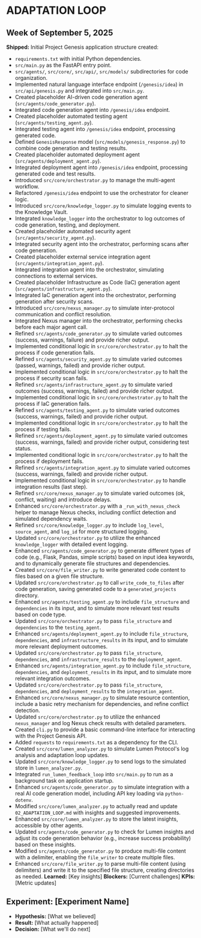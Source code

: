 # ADAPTATION LOOP

## Week of September 5, 2025
**Shipped:** Initial Project Genesis application structure created:
- `requirements.txt` with initial Python dependencies.
- `src/main.py` as the FastAPI entry point.
- `src/agents/`, `src/core/`, `src/api/`, `src/models/` subdirectories for code organization.
- Implemented natural language interface endpoint (`/genesis/idea`) in `src/api/genesis.py` and integrated into `src/main.py`.
- Created placeholder AI-driven code generation agent (`src/agents/code_generator.py`).
- Integrated code generation agent into `/genesis/idea` endpoint.
- Created placeholder automated testing agent (`src/agents/testing_agent.py`).
- Integrated testing agent into `/genesis/idea` endpoint, processing generated code.
- Defined `GenesisResponse` model (`src/models/genesis_response.py`) to combine code generation and testing results.
- Created placeholder automated deployment agent (`src/agents/deployment_agent.py`).
- Integrated deployment agent into `/genesis/idea` endpoint, processing generated code and test results.
- Introduced `src/core/orchestrator.py` to manage the multi-agent workflow.
- Refactored `/genesis/idea` endpoint to use the orchestrator for cleaner logic.
- Introduced `src/core/knowledge_logger.py` to simulate logging events to the Knowledge Vault.
- Integrated `knowledge_logger` into the orchestrator to log outcomes of code generation, testing, and deployment.
- Created placeholder automated security agent (`src/agents/security_agent.py`).
- Integrated security agent into the orchestrator, performing scans after code generation.
- Created placeholder external service integration agent (`src/agents/integration_agent.py`).
- Integrated integration agent into the orchestrator, simulating connections to external services.
- Created placeholder Infrastructure as Code (IaC) generation agent (`src/agents/infrastructure_agent.py`).
- Integrated IaC generation agent into the orchestrator, performing generation after security scans.
- Introduced `src/core/nexus_manager.py` to simulate inter-protocol communication and conflict resolution.
- Integrated Nexus manager into the orchestrator, performing checks before each major agent call.
- Refined `src/agents/code_generator.py` to simulate varied outcomes (success, warnings, failure) and provide richer output.
- Implemented conditional logic in `src/core/orchestrator.py` to halt the process if code generation fails.
- Refined `src/agents/security_agent.py` to simulate varied outcomes (passed, warnings, failed) and provide richer output.
- Implemented conditional logic in `src/core/orchestrator.py` to halt the process if security scan fails.
- Refined `src/agents/infrastructure_agent.py` to simulate varied outcomes (success, warnings, failed) and provide richer output.
- Implemented conditional logic in `src/core/orchestrator.py` to halt the process if IaC generation fails.
- Refined `src/agents/testing_agent.py` to simulate varied outcomes (success, warnings, failed) and provide richer output.
- Implemented conditional logic in `src/core/orchestrator.py` to halt the process if testing fails.
- Refined `src/agents/deployment_agent.py` to simulate varied outcomes (success, warnings, failed) and provide richer output, considering test status.
- Implemented conditional logic in `src/core/orchestrator.py` to halt the process if deployment fails.
- Refined `src/agents/integration_agent.py` to simulate varied outcomes (success, warnings, failed) and provide richer output.
- Implemented conditional logic in `src/core/orchestrator.py` to handle integration results (last step).
- Refined `src/core/nexus_manager.py` to simulate varied outcomes (ok, conflict, waiting) and introduce delays.
- Enhanced `src/core/orchestrator.py` with a `_run_with_nexus_check` helper to manage Nexus checks, including conflict detection and simulated dependency waits.
- Refined `src/core/knowledge_logger.py` to include `log_level`, `source_agent`, and `log_id` for more structured logging.
- Updated `src/core/orchestrator.py` to utilize the enhanced `knowledge_logger` with detailed event logging.
- Enhanced `src/agents/code_generator.py` to generate different types of code (e.g., Flask, Pandas, simple scripts) based on input idea keywords, and to dynamically generate file structures and dependencies.
- Created `src/core/file_writer.py` to write generated code content to files based on a given file structure.
- Updated `src/core/orchestrator.py` to call `write_code_to_files` after code generation, saving generated code to a `generated_projects` directory.
- Enhanced `src/agents/testing_agent.py` to include `file_structure` and `dependencies` in its input, and to simulate more relevant test results based on code type.
- Updated `src/core/orchestrator.py` to pass `file_structure` and `dependencies` to the `testing_agent`.
- Enhanced `src/agents/deployment_agent.py` to include `file_structure`, `dependencies`, and `infrastructure_results` in its input, and to simulate more relevant deployment outcomes.
- Updated `src/core/orchestrator.py` to pass `file_structure`, `dependencies`, and `infrastructure_results` to the `deployment_agent`.
- Enhanced `src/agents/integration_agent.py` to include `file_structure`, `dependencies`, and `deployment_results` in its input, and to simulate more relevant integration outcomes.
- Updated `src/core/orchestrator.py` to pass `file_structure`, `dependencies`, and `deployment_results` to the `integration_agent`.
- Enhanced `src/core/nexus_manager.py` to simulate resource contention, include a basic retry mechanism for dependencies, and refine conflict detection.
- Updated `src/core/orchestrator.py` to utilize the enhanced `nexus_manager` and log Nexus check results with detailed parameters.
- Created `cli.py` to provide a basic command-line interface for interacting with the Project Genesis API.
- Added `requests` to `requirements.txt` as a dependency for the CLI.
- Created `src/core/lumen_analyzer.py` to simulate Lumen Protocol's log analysis and adaptation loop updates.
- Updated `src/core/knowledge_logger.py` to send logs to the simulated store in `lumen_analyzer.py`.
- Integrated `run_lumen_feedback_loop` into `src/main.py` to run as a background task on application startup.
- Enhanced `src/agents/code_generator.py` to simulate integration with a real AI code generation model, including API key loading via `python-dotenv`.
- Modified `src/core/lumen_analyzer.py` to actually read and update `02_ADAPTATION_LOOP.md` with insights and suggested improvements.
- Enhanced `src/core/lumen_analyzer.py` to store the latest insights, accessible by other agents.
- Updated `src/agents/code_generator.py` to check for Lumen insights and adjust its code generation behavior (e.g., increase success probability) based on these insights.
- Modified `src/agents/code_generator.py` to produce multi-file content with a delimiter, enabling the `file_writer` to create multiple files.
- Enhanced `src/core/file_writer.py` to parse multi-file content (using delimiters) and write it to the specified file structure, creating directories as needed.
**Learned:** [Key insights]
**Blockers:** [Current challenges]
**KPIs:** [Metric updates]

## Experiment: [Experiment Name]
- **Hypothesis:** [What we believed]
- **Result:** [What actually happened]
- **Decision:** [What we'll do next]
